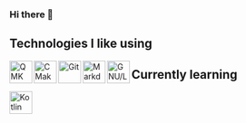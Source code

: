 ### Hi there 👋

## Technologies I like using

[<img align="left" alt="QMK" height="40px" src="https://avatars3.githubusercontent.com/u/25358678?s=200&v=4"/>](https://github.com/qmk)

[<img align="left" alt="CMake" height="40px" src="https://upload.wikimedia.org/wikipedia/commons/thumb/8/8f/Breezeicons-apps-48-cmake.svg/1024px-Breezeicons-apps-48-cmake.svg.png"/>](https://en.wikipedia.org/wiki/CMake)

[<img align="left" alt="Git" height="40px" src="https://upload.wikimedia.org/wikipedia/commons/thumb/6/62/Git-logo-orange.svg/1920px-Git-logo-orange.svg.png"/>](https://en.wikipedia.org/wiki/Git)

[<img align="left" alt="Markdown" height="40px" src="https://upload.wikimedia.org/wikipedia/commons/e/ee/Markdown-blue-solid.svg"/>](https://en.wikipedia.org/wiki/Markdown)

[<img align="left" alt="GNU/Linux" height="40px" src="https://upload.wikimedia.org/wikipedia/commons/5/53/GNU_and_Tux.svg"/>](https://es.wikipedia.org/wiki/GNU/Linux)

## Currently learning

[<img align="left" alt="Kotlin" height="40px" src="https://upload.wikimedia.org/wikipedia/commons/b/b5/Kotlin-logo.png"/>](https://kotlinlang.org/)

<!--
**FabSchwul/FabSchwul** is a ✨ _special_ ✨ repository because its `README.md` (this file) appears on your GitHub profile.

Here are some ideas to get you started:

- 🔭 I’m currently working on ...
- 🌱 I’m currently learning ...
- 👯 I’m looking to collaborate on ...
- 🤔 I’m looking for help with ...
- 💬 Ask me about ...
- 📫 How to reach me: ...
- 😄 Pronouns: ...
- ⚡ Fun fact: ...
-->
